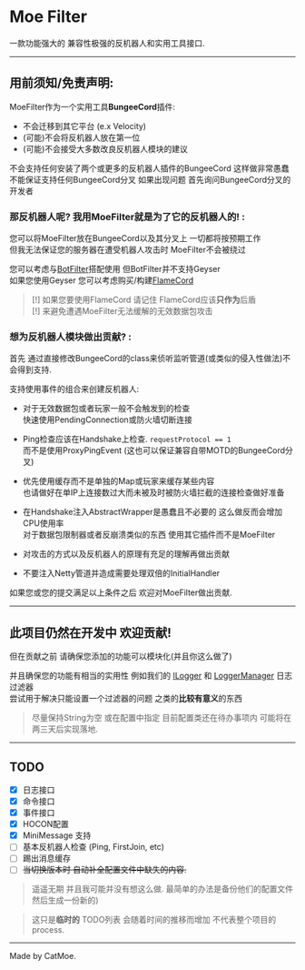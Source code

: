 # Moe Filter

一款功能强大的 兼容性极强的反机器人和实用工具接口.

---
## 用前须知/免责声明:

MoeFilter作为一个实用工具**BungeeCord**插件:
  - 不会迁移到其它平台 (e.x Velocity)
  - (可能)不会将反机器人放在第一位
  - (可能)不会接受大多数改良反机器人模块的建议

不会支持任何安装了两个或更多的反机器人插件的BungeeCord 这样做非常愚蠢  
不能保证支持任何BungeeCord分叉 如果出现问题 首先询问BungeeCord分叉的开发者  
  
### 那反机器人呢? 我用MoeFilter就是为了它的反机器人的! :

您可以将MoeFilter放在BungeeCord以及其分叉上 一切都将按预期工作  
但我无法保证您的服务器在遭受机器人攻击时 MoeFilter不会被绕过
  
您可以考虑与[BotFilter](https://github.com/Leymooo/BungeeCord)搭配使用 但BotFilter并不支持Geyser  
如果您使用Geyser 您可以考虑购买/构建[FlameCord](https://github.com/arkflame/FlameCord)  
  
 > [!] 如果您要使用FlameCord 请记住 FlameCord应该**只作为**后盾  
 > [!] 来避免遭遇MoeFilter无法缓解的无效数据包攻击  

### 想为反机器人模块做出贡献? :

首先 通过直接修改BungeeCord的class来侦听监听管道(或类似的侵入性做法)不会得到支持.

支持使用事件的组合来创建反机器人:
  
  - 对于无效数据包或者玩家一般不会触发到的检查  
    快速使用PendingConnection或防火墙切断连接  
      
  - Ping检查应该在Handshake上检查. `requestProtocol == 1`  
    而不是使用ProxyPingEvent (这也可以保证兼容自带MOTD的BungeeCord分叉)  
    
  - 优先使用缓存而不是单独的Map或玩家来缓存某些内容  
    也请做好在单IP上连接数过大而未被及时被防火墙拦截的连接检查做好准备  
      
  - 在Handshake注入AbstractWrapper是愚蠢且不必要的 这么做反而会增加CPU使用率  
    对于数据包限制器或者反崩溃类似的东西 使用其它插件而不是MoeFilter
    
  - 对攻击的方式以及反机器人的原理有充足的理解再做出贡献
      
  - 不要注入Netty管道并造成需要处理双倍的InitialHandler
  
如果您或您的提交满足以上条件之后 欢迎对MoeFilter做出贡献.

---

## 此项目仍然在开发中 欢迎贡献!

但在贡献之前 请确保您添加的功能可以模块化(并且你这么做了)  
  
并且确保您的功能有相当的实用性
例如我们的
[ILogger](https://github.com/CatMoe/MoeFilter/blob/main/src/main/java/catmoe/fallencrystal/moefilter/api/logger/ILogger.kt)
和
[LoggerManager](https://github.com/CatMoe/MoeFilter/blob/main/src/main/java/catmoe/fallencrystal/moefilter/api/logger/LoggerManager.kt)
日志过滤器  
尝试用于解决只能设置一个过滤器的问题 之类的**比较有意义**的东西

> 尽量保持String为空 或在配置中指定 目前配置类还在待办事项内 可能将在两三天后实现落地.

---

## TODO


  - [x] 日志接口
  - [x] 命令接口
  - [x] 事件接口
  - [x] HOCON配置
  - [x] MiniMessage 支持 
  - [ ] 基本反机器人检查 (Ping, FirstJoin, etc)
  - [ ] 踢出消息缓存
  - [ ] ~~当切换版本时 自动补全配置文件中缺失的内容.~~ 
 > 遥遥无期 并且我可能并没有想这么做. 最简单的办法是备份他们的配置文件 然后生成一份新的)

> 这只是**临时的** TODO列表 会随着时间的推移而增加 不代表整个项目的process.

---

Made by CatMoe.
